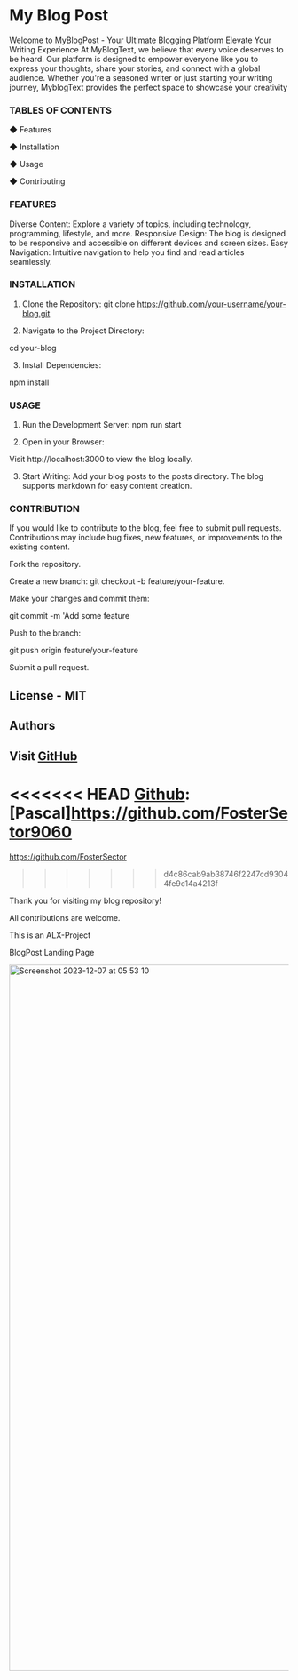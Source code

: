 # My Blog Post

Welcome to MyBlogPost - Your Ultimate Blogging Platform
Elevate Your Writing Experience
At MyBlogText, we believe that every voice deserves to be heard. Our platform is designed to empower everyone like you to express your thoughts, share your stories, and connect with a global audience. Whether you're a seasoned writer or just starting your writing journey, MyblogText provides the perfect space to showcase your creativity


<h3> TABLES OF CONTENTS </h3>

◆ Features

◆ Installation

◆ Usage

◆ Contributing

<h3> FEATURES </h3>

Diverse Content: Explore a variety of topics, including technology, programming, lifestyle, and more.
Responsive Design: The blog is designed to be responsive and accessible on different devices and screen sizes.
Easy Navigation: Intuitive navigation to help you find and read articles seamlessly.

<h3> INSTALLATION </h3>

1. Clone the Repository:
git clone https://github.com/your-username/your-blog.git

2. Navigate to the Project Directory:

 cd your-blog 

3. Install Dependencies:

npm install

<h3> USAGE </h3>

1. Run the Development Server:
npm run start

2. Open in your Browser:

Visit http://localhost:3000 to view the blog locally.

3. Start Writing:
Add your blog posts to the posts directory. The blog supports markdown for easy content creation.

<h3> CONTRIBUTION </h3>

If you would like to contribute to the blog, feel free to submit pull requests. 
Contributions may include bug fixes, new features, or improvements to the existing content.

Fork the repository.

Create a new branch: 
git checkout -b feature/your-feature.

Make your changes and commit them: 

git commit -m 'Add some feature

Push to the branch: 

git push origin feature/your-feature

Submit a pull request.

##  License - MIT 

##  Authors 

##  Visit  [GitHub][github] 

<<<<<<< HEAD
[Github]: [Pascal]https://github.com/FosterSetor9060
=======
 https://github.com/FosterSector
>>>>>>> d4c86cab9ab38746f2247cd93044fe9c14a4213f

[Github]: [Foster]https://github.com/FosterSector

Thank you for visiting my blog repository! 

All contributions are welcome.

This is an ALX-Project 

BlogPost Landing Page 
 
<img width="1271" alt="Screenshot 2023-12-07 at 05 53 10" src="https://github.com/Abstaina44/ALX-Portfolio-Project/assets/48015890/8b48afef-b4b6-4e69-a760-164874c46965">
